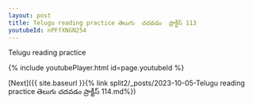 ```yaml
---
layout: post
title: Telugu reading practice తెలుగు  చదవడం  ప్రాక్టీస్ 113
youtubeId: nPFfXNGN254
---
```

 
 
Telugu reading practice
 
 
 
 
 


{% include youtubePlayer.html id=page.youtubeId %}
 
[Next]({{ site.baseurl }}{% link  split2/_posts/2023-10-05-Telugu reading practice తెలుగు  చదవడం  ప్రాక్టీస్ 114.md%})
 

